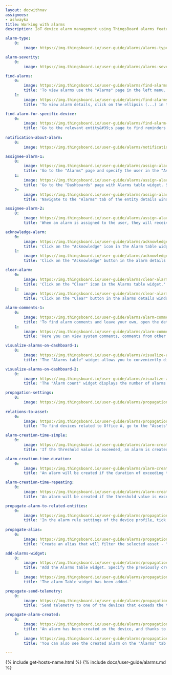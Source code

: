 ```yaml
---
layout: docwithnav
assignees:
- ashvayka
title: Working with alarms
description: IoT device alarm management using ThingsBoard alarms feature

alarm-type:
    0:
        image: https://img.thingsboard.io/user-guide/alarms/alarms-type-ce.png

alarm-severity:
    0:
        image: https://img.thingsboard.io/user-guide/alarms/alarms-severity-ce.png

find-alarms:
    0:
        image: https://img.thingsboard.io/user-guide/alarms/find-alarms-1-ce.png
        title: 'To view alarms use the "Alarms" page in the left menu. Here you will see all reminders in list form, as well as the following information: creation time, source, alarm type, severity, to whom assigned, and status of the alarm.'
    1:
        image: https://img.thingsboard.io/user-guide/alarms/find-alarms-2-ce.png
        title: 'To view alarm details, click on the ellipsis (...) in the "Details" column of the alarm you want to view.'

find-alarm-for-specific-device:
    0:
        image: https://img.thingsboard.io/user-guide/alarms/find-alarm-for-specific-device-ce.png
        title: 'Go to the relevant entity&#39;s page to find reminders for a specific entity. In our case, these are the "Devices" page. Click on the needed entity (device) to open its details. Navigate to the "Alarms" tab.'
    
notification-about-alarm:
    0:
        image: https://img.thingsboard.io/user-guide/alarms/notification-about-alarm-ce.png

assignee-alarm-1:
    0:
        image: https://img.thingsboard.io/user-guide/alarms/assign-alarm-to-user-3-ce.png
        title: 'Go to the "Alarms" page and specify the user in the "Assignee" column of the desired alarm.'
    1:
        image: https://img.thingsboard.io/user-guide/alarms/assign-alarm-to-user-4-ce.png
        title: 'Go to the "Dashboards" page with Alarms table widget. Specify the user in the "Assignee" column of the desired alarm;'
    2:
        image: https://img.thingsboard.io/user-guide/alarms/assign-alarm-to-user-1-ce.png
        title: 'Navigate to the "Alarms" tab of the entity details window selected entity and specify the user in the "Assignee" column.'

assignee-alarm-2:
    0:
        image: https://img.thingsboard.io/user-guide/alarms/assign-alarm-to-user-2-ce.png
        title: 'When an alarm is assigned to the user, they will receive a notification about it.'

acknowledge-alarm:
    0:
        image: https://img.thingsboard.io/user-guide/alarms/acknowledge-alarm-1-ce.png
        title: 'Click on the "Acknowledge" icon in the Alarm table widget.'
    1:
        image: https://img.thingsboard.io/user-guide/alarms/acknowledge-alarm-2-ce.png
        title: 'Click on the "Acknowledge" button in the alarm details window.'

clear-alarm:
    0:
        image: https://img.thingsboard.io/user-guide/alarms/clear-alarm-1-ce.png
        title: 'Click on the "Clear" icon in the Alarms table widget.'
    1:
        image: https://img.thingsboard.io/user-guide/alarms/clear-alarm-2-ce.png
        title: 'Click on the "Clear" button in the alarms details window.'

alarm-comments-1:
    0:
        image: https://img.thingsboard.io/user-guide/alarms/alarm-comments-1-ce.png
        title: 'To find alarm comments and leave your own, open the details of the selected alarm.'
    1:
        image: https://img.thingsboard.io/user-guide/alarms/alarm-comments-2-ce.png
        title: 'Here you can view system comments, comments from other users, and leave your own.'

visualize-alarms-on-dashboard-1:
    0:
        image: https://img.thingsboard.io/user-guide/alarms/visualize-alarms-on-dashboard-1-ce.png
        title: 'The "Alarms table" widget allows you to conveniently display alarms for selected entities based on a defined time window and filters.'

visualize-alarms-on-dashboard-2:
    0:
        image: https://img.thingsboard.io/user-guide/alarms/visualize-alarms-on-dashboard-2-ce.png
        title: 'The "Alarm count" widget displays the number of alarms based on the selected filters. In this case, the number of active alarms is displayed.'

propagation-settings:
    0:
        image: https://img.thingsboard.io/user-guide/alarms/propagation-settings-ce.png
    
relations-to-asset:
    0:
        image: https://img.thingsboard.io/user-guide/alarms/propagation-1-ce.png
        title: 'To find devices related to Office A, go to the "Assets" page, click on the needed asset and navigate to the "Relations" tab in the asset details window. The following devices relations to the Office A: Thermometer A1, Thermometer B1, Thermometer B2, and Thermometer C3.'

alarm-creation-time-simple:
    0:
        image: https://img.thingsboard.io/user-guide/alarms/alarm-creation-time-simple-ce.png
        title: 'If the threshold value is exceeded, an alarm is created immediately.'

alarm-creation-time-duration:
    0:
        image: https://img.thingsboard.io/user-guide/alarms/alarm-creation-time-duration-ce.png
        title: 'An alarm will be created if the duration of exceeding the threshold value exceeds the specified value.'

alarm-creation-time-repeating:
    0:
        image: https://img.thingsboard.io/user-guide/alarms/alarm-creation-time-repeating-ce.png
        title: 'An alarm will be created if the threshold value is exceeded the specified number of times.'

propagate-alarm-to-related-entities:
    0:
        image: https://img.thingsboard.io/user-guide/alarms/propagation-5-ce.png
        title: 'In the alarm rule settings of the device profile, tick "Propagate alarm to related entities".'
    
propagate-alias:
    0:
        image: https://img.thingsboard.io/user-guide/alarms/propagation-2-ce.png
        title: 'Create an alias that will filter the selected asset - "Office A".'

add-alarms-widget:
    0:
        image: https://img.thingsboard.io/user-guide/alarms/propagation-3-ce.png
        title: 'Add the Alarms table widget. Specify the previously created alias as the alarm source. Be sure to activate the "Search propagated alarms" option to search for propagated alarms.'
    1:
        image: https://img.thingsboard.io/user-guide/alarms/propagation-4-ce.png
        title: 'The alarm Table widget has been added.'

propagate-send-telemetry:
    0:
        image: https://img.thingsboard.io/user-guide/alarms/propagation-6-ce.png
        title: 'Send telemetry to one of the devices that exceeds the threshold value specified in the alarm rule to trigger an alarm.'

propagate-alarm-created:
    0:
        image: https://img.thingsboard.io/user-guide/alarms/propagation-7-ce.png
        title: 'An alarm has been created on the device, and thanks to our settings, the alarm has propagated to the related asset.'
    1:
        image: https://img.thingsboard.io/user-guide/alarms/propagation-8-ce.png
        title: 'You can also see the created alarm on the "Alarms" tab in the asset details window.'

---
```


{% include get-hosts-name.html %}
{% include docs/user-guide/alarms.md %}